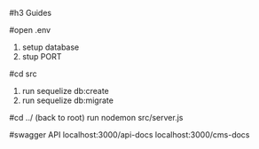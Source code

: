 #h3 Guides

#open .env 
1. setup database
2. stup PORT 

#cd src
1. run sequelize db:create
2. run sequelize db:migrate

#cd ../ (back to root)
run nodemon src/server.js

#swagger API
localhost:3000/api-docs
localhost:3000/cms-docs

